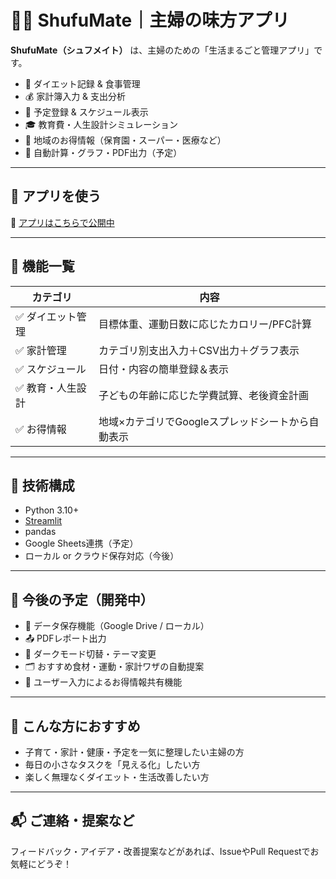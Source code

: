 # 👩‍🍳 ShufuMate｜主婦の味方アプリ

**ShufuMate（シュフメイト）** は、主婦のための「生活まるごと管理アプリ」です。

- 🥗 ダイエット記録 & 食事管理
- 💰 家計簿入力 & 支出分析
- 📅 予定登録 & スケジュール表示
- 🎓 教育費・人生設計シミュレーション
- 📍 地域のお得情報（保育園・スーパー・医療など）
- 🧾 自動計算・グラフ・PDF出力（予定）

---

## 🚀 アプリを使う

🔗 [アプリはこちらで公開中](https://shufumate-app-7xezdpnsmwfhnkbr7ezn7n.streamlit.app)

---

## 🧰 機能一覧

| カテゴリ | 内容 |
|----------|------|
| ✅ ダイエット管理 | 目標体重、運動日数に応じたカロリー/PFC計算 |
| ✅ 家計管理 | カテゴリ別支出入力＋CSV出力＋グラフ表示 |
| ✅ スケジュール | 日付・内容の簡単登録＆表示 |
| ✅ 教育・人生設計 | 子どもの年齢に応じた学費試算、老後資金計画 |
| ✅ お得情報 | 地域×カテゴリでGoogleスプレッドシートから自動表示 |

---

## 🔧 技術構成

- Python 3.10+
- [Streamlit](https://streamlit.io/)
- pandas
- Google Sheets連携（予定）
- ローカル or クラウド保存対応（今後）

---

## 🧪 今後の予定（開発中）

- 🔐 データ保存機能（Google Drive / ローカル）
- 📤 PDFレポート出力
- 🎨 ダークモード切替・テーマ変更
- 🗂 おすすめ食材・運動・家計ワザの自動提案
- 💬 ユーザー入力によるお得情報共有機能

---

## 🙌 こんな方におすすめ

- 子育て・家計・健康・予定を一気に整理したい主婦の方
- 毎日の小さなタスクを「見える化」したい方
- 楽しく無理なくダイエット・生活改善したい方

---

## 📬 ご連絡・提案など

フィードバック・アイデア・改善提案などがあれば、IssueやPull Requestでお気軽にどうぞ！


